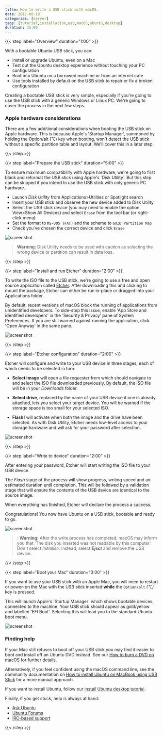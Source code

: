 ```yaml
---
title: How to write a USB stick with macOS.
date: 2017-08-18
categories: [server]
tags: [tutorial,installation,usb,macOS,ubuntu,desktop]
duration: 15:00
---
```


{{< step label="Overview" duration="1:00" >}}

With a bootable Ubuntu USB stick, you can:

- Install or upgrade Ubuntu, even on a Mac
- Test out the Ubuntu desktop experience without touching your PC configuration
- Boot into Ubuntu on a borrowed machine or from an internet cafe
- Use tools installed by default on the USB stick to repair or fix a broken configuration

Creating a bootable USB stick is very simple, especially if you're going to use the USB stick with a generic Windows or Linux PC. We're going to cover the process in the next few steps.

### Apple hardware considerations

There are a few additional considerations when booting the USB stick on Apple hardware. This is because Apple's 'Startup Manager', summoned by holding the Option/alt (⌥) key when booting, won't detect the USB stick without a specific partition table and layout. We'll cover this in a later step.


{{< /step >}}



{{< step label="Prepare the USB stick" duration="5:00" >}}

To ensure maximum compatibility with Apple hardware, we're going to first blank and reformat the USB stick using Apple's 'Disk Utility'. But this step can be skipped if you intend to use the USB stick with only generic PC hardware.

- Launch *Disk Utility* from Applications>Utilities or Spotlight search
- Insert your USB stick and observe the new device added to Disk Utility
- Select the USB stick device (you may need to enable the option View>Show All Devices) and select `Erase` from the tool bar (or right-click menu)
- Set the format to `MS-DOS (FAT)` and the scheme to `GUID Partition Map`
- Check you've chosen the correct device and click `Erase`

![screenshot](https://assets.ubuntu.com/v1/e0915a12-36187570-fdfeafae-10fa-11e8-8b51-c9377a9b60de.png)

> **Warning:** Disk Utility needs to be used with caution as selecting the wrong device or partition can result in data loss.

{{< /step >}}


{{< step label="Install and run Etcher" duration="2:00" >}}

To write the ISO file to the USB stick, we're going to use a free and open source application called [Etcher][etcher]. After downloading this and clicking to mount the package, Etcher can either be run in-place or dragged into your Applications folder.

By default, recent versions of macOS block the running of applications from unidentified developers. To side-step this issue, enable 'App Store and identified developers' in the 'Security & Privacy' pane of System Preferences. If you are still warned against running the application, click 'Open Anyway' in the same pane.

![screenshot](https://assets.ubuntu.com/v1/d8a3ee9d-macos-usb-etcher-run.png)

{{< /step >}}


{{< step label="Etcher configuration" duration="2:00" >}}

Etcher will configure and write to your USB device in three stages, each of which needs to be selected in turn:

- **Select image** will open a file requester from which should navigate to and select the ISO file downloaded previously. By default, the ISO file will be in your *Downloads* folder.  

- **Select drive**, replaced by the name of your USB device if one is already attached, lets you select your target device. You will be warned if the storage space is too small for your selected ISO.

- **Flash!** will activate when both the image and the drive have been selected. As with Disk Utility, Etcher needs low-level access to your storage hardware and will ask for your password after selection.

![screenshot](https://assets.ubuntu.com/v1/48b60ed0-macos-usb-etcher-config.png)

{{< /step >}}


{{< step label="Write to device" duration="2:00" >}}

After entering your password, Etcher will start writing the ISO file to your USB device.

The *Flash* stage of the process will show progress, writing speed and an estimated duration until completion. This will be followed by a validation stage that will ensure the contents of the USB device are identical to the source image.

When everything has finished, Etcher will declare the process a success.

Congratulations! You now have Ubuntu on a USB stick, bootable and ready to go.

![screenshot](https://assets.ubuntu.com/v1/9e8704ce-macos-usb-etcher-success.png)

> : **Warning:** After the write process has completed, macOS may inform you that 'The disk you inserted was not readable by this computer'. Don't select *Initialise*. Instead, select ***Eject*** and remove the USB device.

{{< /step >}}


{{< step label="Boot your Mac" duration="3:00" >}}

If you want to use your USB stick with an Apple Mac, you will need to restart or power-on the Mac with the USB stick inserted **while** the `Option/alt` *(⌥)* key is pressed.

This will launch Apple's 'Startup Manager' which shows bootable devices connected to the machine. Your USB stick should appear as gold/yellow and labelled 'EFI Boot'. Selecting this will lead you to the standard Ubuntu boot menu.

![screenshot](https://assets.ubuntu.com/v1/ee39c875-macos-usb-efi-boot.png)

### Finding help

If your Mac still refuses to boot off your USB stick you may find it easier to boot and install off an Ubuntu DVD instead. See our [How to burn a DVD on macOS][macdvd] for further details.

Alternatively, if you feel confident using the macOS command line, see the community documentation on [How to install Ubuntu on MacBook using USB Stick][macusb] for a more manual approach.

If you want to install Ubuntu, follow our [install Ubuntu desktop tutorial][installubuntu].

Finally, if you get stuck, help is always at hand:

* [Ask Ubuntu][askubuntu]
* [Ubuntu Forums][ubuntuforums]
* [IRC-based support][ircsupport]

<!-- LINKS -->
[getubuntu]: https://www.ubuntu.com/download
[macusb]: https://help.ubuntu.com/community/How%20to%20install%20Ubuntu%20on%20MacBook%20using%20USB%20Stick
[installubuntu]: https://tutorials.ubuntu.com/tutorial/tutorial-install-ubuntu-desktop#0
[macdvd]: https://tutorials.ubuntu.com/tutorial/tutorial-burn-a-dvd-on-macos#0
[askubuntu]: https://askubuntu.com/
[ubuntuforums]: https://ubuntuforums.org/
[ircsupport]: https://wiki.ubuntu.com/IRC/ChannelList
[etcher]: https://etcher.io/

{{< /step >}}